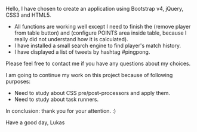 Hello,
I have chosen to create an application using Bootstrap v4, jQuery, CSS3 and HTML5.

- All functions are working well except I need to finish the (remove player from table button) and (configure POINTS area inside table, because I really did not understand how it is calculated).
- I have installed  a small search engine to find player's match history.
- I have displayed a list of tweets by hashtag #pingpong.

Please feel free to contact me if you have any questions about my choices.

I am going to continue my work on this project because of following purposes:
- Need to study about CSS pre/post-processors and apply them.
- Need to study about task runners.

In conclusion: thank you for your attention. :)

Have a good day,
Lukas

